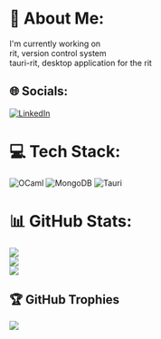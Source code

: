 # 💫 About Me:
I'm currently working on <br>rit, version control system<br>tauri-rit, desktop application for the rit


## 🌐 Socials:
[![LinkedIn](https://img.shields.io/badge/LinkedIn-%230077B5.svg?logo=linkedin&logoColor=white)](https://linkedin.com/in/seongyun-woo-0765a02b9) 

# 💻 Tech Stack:
![OCaml](https://img.shields.io/badge/OCaml-%23E98407.svg?style=for-the-badge&logo=ocaml&logoColor=white) ![MongoDB](https://img.shields.io/badge/MongoDB-%234ea94b.svg?style=for-the-badge&logo=mongodb&logoColor=white) ![Tauri](https://img.shields.io/badge/tauri-%2324C8DB.svg?style=for-the-badge&logo=tauri&logoColor=%23FFFFFF)
# 📊 GitHub Stats:
![](https://github-readme-stats.vercel.app/api?username=Woosyun&theme=dark&hide_border=false&include_all_commits=false&count_private=true)<br/>
![](https://nirzak-streak-stats.vercel.app/?user=Woosyun&theme=dark&hide_border=false)<br/>
![](https://github-readme-stats.vercel.app/api/top-langs/?username=Woosyun&theme=dark&hide_border=false&include_all_commits=false&count_private=true&layout=compact)

## 🏆 GitHub Trophies
![](https://github-profile-trophy.vercel.app/?username=Woosyun&theme=radical&no-frame=false&no-bg=true&margin-w=4)
